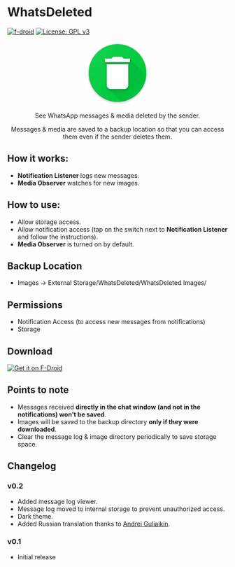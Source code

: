 # WhatsDeleted

[![f-droid](https://img.shields.io/f-droid/v/com.gmail.anubhavdas54.whatsdeleted.svg)](https://f-droid.org/packages/com.gmail.anubhavdas54.whatsdeleted/)
[![License: GPL v3](https://img.shields.io/badge/License-GPLv3-blue.svg)](https://www.gnu.org/licenses/gpl-3.0)

<p align="center">
  <img src="https://raw.githubusercontent.com/4nubhav/WhatsDeleted/master/app/src/main/res/mipmap-xxhdpi/ic_launcher_round.png" alt="app-icon">
</p>

<p align="center">See WhatsApp messages & media deleted by the sender.</p>
<p align="center">Messages & media are saved to a backup location so that you can access them even if the sender deletes them.</p>

## How it works:

* **Notification Listener** logs new messages.
* **Media Observer** watches for new images.

## How to use:

* Allow storage access.
* Allow notification access (tap on the switch next to **Notification Listener** and follow the instructions).
* **Media Observer** is turned on by default.

## Backup Location

* Images -> External Storage/WhatsDeleted/WhatsDeleted Images/

## Permissions

* Notification Access (to access new messages from notifications)
* Storage

## Download

[<img src="https://fdroid.gitlab.io/artwork/badge/get-it-on.png"
     alt="Get it on F-Droid"
     height="70">](https://f-droid.org/packages/com.gmail.anubhavdas54.whatsdeleted/)

## Points to note

* Messages received **directly in the chat window (and not in the notifications) won't be saved**.
* Images will be saved to the backup directory **only if they were downloaded**.
* Clear the message log & image directory periodically to save storage space.

## Changelog

### v0.2

* Added message log viewer.
* Message log moved to internal storage to prevent unauthorized access.
* Dark theme.
* Added Russian translation thanks to [Andrei Guliaikin](https://github.com/guland2000).

### v0.1

* Initial release
